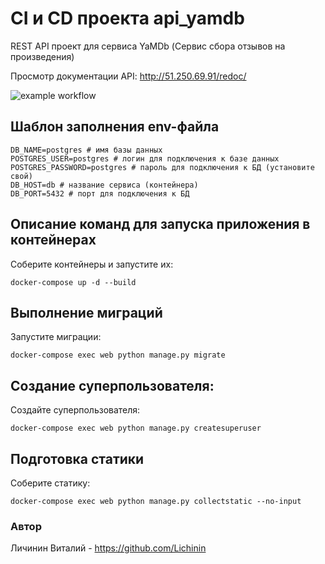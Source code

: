 # CI и CD проекта api_yamdb
REST API проект для сервиса YaMDb (Сервис сбора отзывов на произведения)

Просмотр документации API: http://51.250.69.91/redoc/

![example workflow](https://github.com/lichinin/yamdb_final/actions/workflows/yamdb_workflow.yml/badge.svg)


## Шаблон заполнения env-файла
```
DB_NAME=postgres # имя базы данных
POSTGRES_USER=postgres # логин для подключения к базе данных
POSTGRES_PASSWORD=postgres # пароль для подключения к БД (установите свой)
DB_HOST=db # название сервиса (контейнера)
DB_PORT=5432 # порт для подключения к БД
```

## Описание команд для запуска приложения в контейнерах
Соберите контейнеры и запустите их:  
```
docker-compose up -d --build
```

## Выполнение миграций
Запустите миграции:  
```
docker-compose exec web python manage.py migrate
```

## Создание суперпользователя:
Создайте суперпользователя:  
```
docker-compose exec web python manage.py createsuperuser
```

## Подготовка статики
Соберите статику:  
```
docker-compose exec web python manage.py collectstatic --no-input
```


### Автор
Личинин Виталий - https://github.com/Lichinin

